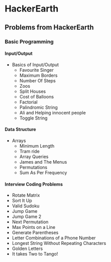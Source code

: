 # HackerEarth
<div align="left">
    <h2>Problems from HackerEarth</h2>
    <h3>Basic Programming</h3>
    <h4>Input/Output</h4>
    <ul>
        <li>Basics of Input/Output
            <ul>
                <li>Favourite Singer</li>
                <li>Maximum Borders</li>
                <li>Number Of Steps</li>
                <li>Zoos</li>
                <li>Split Houses</li>
                <li>Cost of Balloons</li>
                <li>Factorial</li>
                <li>Palindromic String</li>
                <li>Ali and Helping innocent people</li>
                <li>Toggle String</li>
            </ul>
        </li>
    </ul>
    <h4>Data Structure</h4>
    <ul>
        <li>Arrays
        	 <ul>
        	 	  <li>Minimum Length</li>
        	 	  <li>Tram ride</li>
        	 	  <li>Array Queries</li>
        	 	  <li>James and The Menus</li>
        	 	  <li>Permutations</li>
        	 	  <li>Sum As Per Frequency</li>
        	 </ul>
        </li>
    </ul>
    <h4>Interview Coding Problems</h4>
    <ul>
    	  <li>Rotate Matrix</li>
    	  <li>Sort It Up</li>
    	  <li>Valid Sudoku</li>
    	  <li>Jump Game</li>
    	  <li>Jump Game 2</li>
    	  <li>Next Permutation</li>
    	  <li>Max Points on a Line</li>
    	  <li>Generate Parentheses</li>
    	  <li>Letter Combinations of a Phone Number</li>
    	  <li>Longest String Without Repeating Characters</li>
    	  <li>Golden Letters</li>
    	  <li>It takes Two to Tango!</li>
    </ul>
</div>